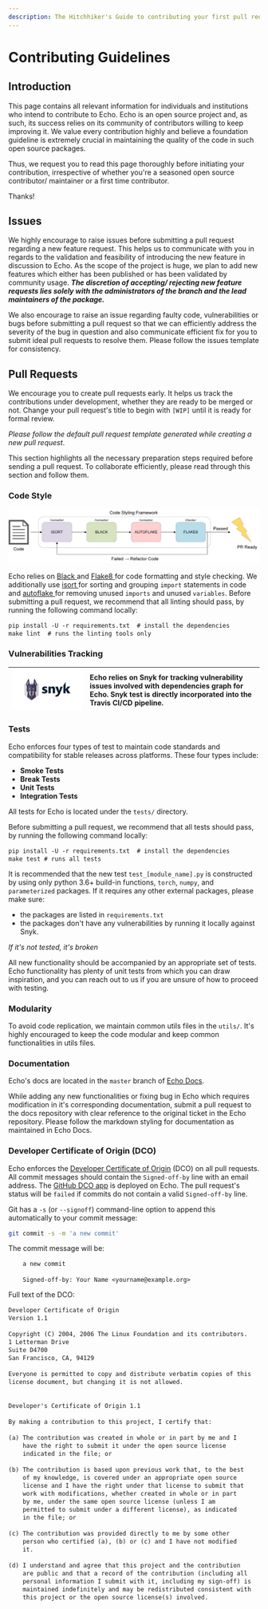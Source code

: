 ```yaml
---
description: The Hitchhiker's Guide to contributing your first pull request to Echo!
---
```


# Contributing Guidelines

## Introduction

This page contains all relevant information for individuals and institutions who intend to contribute to Echo. Echo is an open source project and, as such, its success relies on its community of contributors willing to keep improving it. We value every contribution highly and believe a foundation guideline is extremely crucial in maintaining the quality of the code in such open source packages. 

Thus, we request you to read this page thoroughly before initiating your contribution, irrespective of whether you're a seasoned open source contributor/ maintainer or a first time contributor. 

Thanks! 

## Issues

We highly encourage to raise issues before submitting a pull request regarding a new feature request. This helps us to communicate with you in regards to the validation and feasibility of introducing the new feature in discussion to Echo. As the scope of the project is huge, we plan to add new features which either has been published or has been validated by community usage. _**The discretion of accepting/ rejecting new feature requests lies solely with the administrators of the branch and the lead maintainers of the package.**_ 

We also encourage to raise an issue regarding faulty code, vulnerabilities or bugs before submitting a pull request so that we can efficiently address the severity of the bug in question and also communicate efficient fix for you to submit ideal pull requests to resolve them. Please follow the issues template for consistency. 

## Pull Requests

We encourage you to create pull requests early. It helps us track the contributions under development, whether they are ready to be merged or not. Change your pull request's title to begin with `[WIP]` until it is ready for formal review.

_Please follow the default pull request template generated while creating a new pull request_.

This section highlights all the necessary preparation steps required before sending a pull request. To collaborate efficiently, please read through this section and follow them.

### Code Style

![](.gitbook/assets/style.png)

Echo relies on [Black ](https://github.com/psf/black)and [Flake8 ](https://github.com/PyCQA/flake8)for code formatting and style checking. We additionally use [isort ](https://pycqa.github.io/isort/)for sorting and grouping `import` statements in code and [autoflake ](https://github.com/myint/autoflake)for removing unused `imports` and unused `variables`. Before submitting a pull request, we recommend that all linting should pass, by running the following command locally:

```text
pip install -U -r requirements.txt  # install the dependencies
make lint  # runs the linting tools only
```

### Vulnerabilities Tracking

| ![](.gitbook/assets/logo-black.png)  | Echo relies on Snyk for tracking vulnerability issues involved with dependencies graph for Echo. Snyk test is directly incorporated into the Travis CI/CD pipeline.    |
| :---: | :--- |


### Tests

Echo enforces four types of test to maintain code standards and compatibility for stable releases across platforms. These four types include:

* **Smoke Tests**
* **Break Tests**
* **Unit Tests**
* **Integration Tests**

All tests for Echo is located under the `tests/` directory. 

Before submitting a pull request, we recommend that all tests should pass, by running the following command locally:

```text
pip install -U -r requirements.txt  # install the dependencies
make test # runs all tests
```

It is recommended that the new test `test_[module_name].py` is constructed by using only python 3.6+ build-in functions, `torch`, `numpy`, and `parameterized` packages. If it requires any other external packages, please make sure:

* the packages are listed in `requirements.txt`
* the packages don't have any vulnerabilities by running it locally against Snyk.

_If it's not tested, it's broken_

All new functionality should be accompanied by an appropriate set of tests. Echo functionality has plenty of unit tests from which you can draw inspiration, and you can reach out to us if you are unsure of how to proceed with testing.

### Modularity

To avoid code replication, we maintain common utils files in the `utils/`. It's highly encouraged to keep the code modular and keep common functionalities in utils files.

### Documentation

Echo's docs are located in the `master` branch of [Echo Docs](https://github.com/digantamisra98/Echo-Docs). 

While adding any new functionalities or fixing bug in Echo which requires modification in it's corresponding documentation, submit a pull request to the docs repository with clear reference to the original ticket in the Echo repository. Please follow the markdown styling for documentation as maintained in Echo Docs. 

### Developer Certificate of Origin \(DCO\)

Echo enforces the [Developer Certificate of Origin](https://developercertificate.org/) \(DCO\) on all pull requests. All commit messages should contain the `Signed-off-by` line with an email address. The [GitHub DCO app](https://github.com/apps/dco) is deployed on Echo. The pull request's status will be `failed` if commits do not contain a valid `Signed-off-by` line.

Git has a `-s` \(or `--signoff`\) command-line option to append this automatically to your commit message:

```bash
git commit -s -m 'a new commit'
```

The commit message will be:

```text
    a new commit

    Signed-off-by: Your Name <yourname@example.org>
```

Full text of the DCO:

```text
Developer Certificate of Origin
Version 1.1

Copyright (C) 2004, 2006 The Linux Foundation and its contributors.
1 Letterman Drive
Suite D4700
San Francisco, CA, 94129

Everyone is permitted to copy and distribute verbatim copies of this
license document, but changing it is not allowed.


Developer's Certificate of Origin 1.1

By making a contribution to this project, I certify that:

(a) The contribution was created in whole or in part by me and I
    have the right to submit it under the open source license
    indicated in the file; or

(b) The contribution is based upon previous work that, to the best
    of my knowledge, is covered under an appropriate open source
    license and I have the right under that license to submit that
    work with modifications, whether created in whole or in part
    by me, under the same open source license (unless I am
    permitted to submit under a different license), as indicated
    in the file; or

(c) The contribution was provided directly to me by some other
    person who certified (a), (b) or (c) and I have not modified
    it.

(d) I understand and agree that this project and the contribution
    are public and that a record of the contribution (including all
    personal information I submit with it, including my sign-off) is
    maintained indefinitely and may be redistributed consistent with
    this project or the open source license(s) involved.
```

